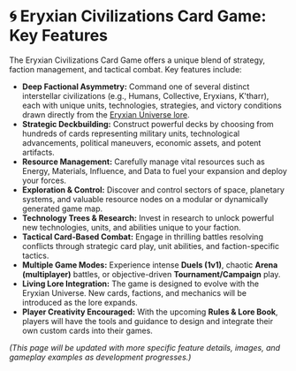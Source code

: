 # 🌀 Eryxian Civilizations Card Game: Key Features

The Eryxian Civilizations Card Game offers a unique blend of strategy, faction management, and tactical combat. Key features include:

*   **Deep Factional Asymmetry:** Command one of several distinct interstellar civilizations (e.g., Humans, Collective, Eryxians, K'tharr), each with unique units, technologies, strategies, and victory conditions drawn directly from the [Eryxian Universe lore](https://github.com/eryxgames/eryxian/wiki).
*   **Strategic Deckbuilding:** Construct powerful decks by choosing from hundreds of cards representing military units, technological advancements, political maneuvers, economic assets, and potent artifacts.
*   **Resource Management:** Carefully manage vital resources such as Energy, Materials, Influence, and Data to fuel your expansion and deploy your forces.
*   **Exploration & Control:** Discover and control sectors of space, planetary systems, and valuable resource nodes on a modular or dynamically generated game map.
*   **Technology Trees & Research:** Invest in research to unlock powerful new technologies, units, and abilities unique to your faction.
*   **Tactical Card-Based Combat:** Engage in thrilling battles resolving conflicts through strategic card play, unit abilities, and faction-specific tactics.
*   **Multiple Game Modes:** Experience intense **Duels (1v1)**, chaotic **Arena (multiplayer)** battles, or objective-driven **Tournament/Campaign** play.
*   **Living Lore Integration:** The game is designed to evolve with the Eryxian Universe. New cards, factions, and mechanics will be introduced as the lore expands.
*   **Player Creativity Encouraged:** With the upcoming **Rules & Lore Book**, players will have the tools and guidance to design and integrate their own custom cards into their games.

*(This page will be updated with more specific feature details, images, and gameplay examples as development progresses.)*
